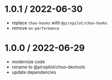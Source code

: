 
1.0.1 / 2022-06-30
==================

 * replace `choo-hooks` with `@pirxpilot/choo-hooks`
 * remove `on-performance`

1.0.0 / 2022-06-29
==================

 * modernize code
 * rename to @pirxpilot/choo-devtools
 * update dependencies
